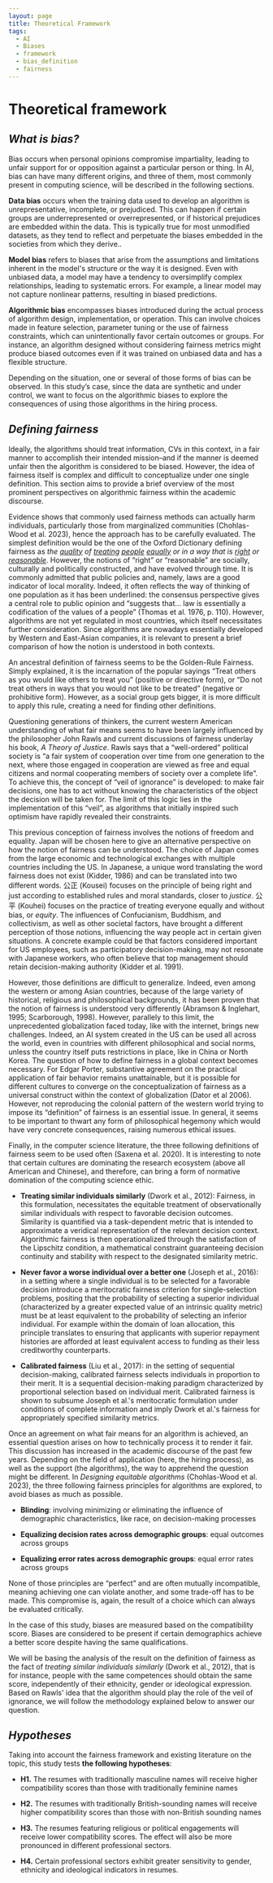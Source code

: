 ```yaml
---
layout: page
title: Theoretical Framework
tags:
  - AI
  - Biases
  - framework
  - bias_definition
  - fairness
---
```

# **Theoretical framework**

  

## *What is bias?*

Bias occurs when personal opinions compromise impartiality, leading to unfair support for or opposition against a particular person or thing. In AI, bias can have many different origins, and three of them, most commonly present in computing science, will be described in the following sections. 

  

**Data bias** occurs when the training data used to develop an algorithm is unrepresentative, incomplete, or prejudiced. This can happen if certain groups are underrepresented or overrepresented, or if historical prejudices are embedded within the data. This is typically true for most unmodified datasets, as they tend to reflect and perpetuate the biases embedded in the societies from which they derive..

  
**Model bias** refers to biases that arise from the assumptions and limitations inherent in the model's structure or the way it is designed. Even with unbiased data, a model may have a tendency to oversimplify complex relationships, leading to systematic errors. For example, a linear model may not capture nonlinear patterns, resulting in biased predictions.

  
**Algorithmic bias** encompasses biases introduced during the actual process of algorithm design, implementation, or operation. This can involve choices made in feature selection, parameter tuning or the use of fairness constraints, which can unintentionally favor certain outcomes or groups. For instance, an algorithm designed without considering fairness metrics might produce biased outcomes even if it was trained on unbiased data and has a flexible structure.

  

Depending on the situation, one or several of those forms of bias can be observed. In this study’s case, since the data are synthetic and under control, we want to focus on the algorithmic biases to explore the consequences of using those algorithms in the hiring process.

  
  

## *Defining fairness*

  

Ideally, the algorithms should treat information, CVs in this context, in a fair manner to accomplish their intended mission–and if the manner is deemed unfair then the algorithm is considered to be biased. However, the idea of fairness itself is complex and difficult to conceptualize under one single definition. This section aims to provide a brief overview of the most prominent perspectives on algorithmic fairness within the academic discourse. 

  

Evidence shows that commonly used fairness methods can actually harm individuals, particularly those from marginalized communities (Chohlas-Wood et al. 2023), hence the approach has to be carefully evaluated. The simplest definition would be the one of the Oxford Dictionary defining fairness as *the [quality](https://dictionary.cambridge.org/dictionary/english/quality) of [treating](https://dictionary.cambridge.org/dictionary/english/treat) [people](https://dictionary.cambridge.org/dictionary/english/people) [equally](https://dictionary.cambridge.org/dictionary/english/equal) or in a way that is [right](https://dictionary.cambridge.org/dictionary/english/right) or [reasonable](https://dictionary.cambridge.org/dictionary/english/reasonable)*. However, the notions of “right” or “reasonable” are socially, culturally and politically constructed, and have evolved through time. It is commonly admitted that public policies and, namely, laws are a good indicator of local morality. Indeed, it often reflects the way of thinking of one population as it has been underlined: the consensus perspective gives a central role to public opinion and “suggests that… law is essentially a codification of the values of a people” (Thomas et al. 1976, p. 110). However, algorithms are not yet regulated in most countries, which itself necessitates further consideration. Since algorithms are nowadays essentially developed by Western and East-Asian companies, it is relevant to present a brief comparison of how the notion is understood in both contexts. 

  

An ancestral definition of fairness seems to be the Golden-Rule Fairness. Simply explained, it is the incarnation of the popular sayings “Treat others as you would like others to treat you” (positive or directive form), or “Do not treat others in ways that you would not like to be treated” (negative or prohibitive form). However, as a social group gets bigger, it is more difficult to apply this rule, creating a need for finding other definitions.

Questioning generations of thinkers, the current western American understanding of what fair means seems to have been largely influenced by the philosopher John Rawls and current discussions of fairness underlay his book, *A Theory of Justice*. Rawls says that a “well-ordered” political society is “a fair system of cooperation over time from one generation to the next, where those engaged in cooperation are viewed as free and equal citizens and normal cooperating members of society over a complete life”. To achieve this, the concept of “veil of ignorance” is developed: to make fair decisions, one has to act without knowing the characteristics of the object the decision will be taken for. The limit of this logic lies in the implementation of this “veil”, as algorithms that initially inspired such optimism have rapidly revealed their constraints. 

  

This previous conception of fairness involves the notions of freedom and equality. Japan will be chosen here to give an alternative perspective on how the notion of fairness can be understood. The choice of Japan comes from the large economic and technological exchanges with multiple countries including the US. In Japanese, a unique word translating the word fairness does not exist (Kidder, 1986) and can be translated into two different words. 公正 (Kousei) focuses on the principle of being right and just according to established rules and moral standards, closer to *justice*. 公平 (Kouhei) focuses on the practice of treating everyone equally and without bias, or *equity*. The influences of Confucianism, Buddhism, and collectivism, as well as other societal factors, have brought a different perception of those notions, influencing the way people act in certain given situations. A concrete example could be that factors considered important for US employees, such as participatory decision-making, may not resonate with Japanese workers, who often believe that top management should retain decision-making authority (Kidder et al. 1991).

  

However, those definitions are difficult to generalize. Indeed, even among the western or among Asian countries, because of the large variety of historical, religious and philosophical backgrounds, it has been proven that the notion of fairness is understood very differently (Abramson & Inglehart, 1995; Scarborough, 1998). However, parallely to this limit, the unprecedented globalization faced today, like with the internet, brings new challenges. Indeed, an AI system created in the US can be used all across the world, even in countries with different philosophical and social norms, unless the country itself puts restrictions in place, like in China or North Korea. The question of how to define fairness in a global context becomes necessary. For Edgar Porter, substantive agreement on the practical application of fair behavior remains unattainable, but it is possible for different cultures to converge on the conceptualization of fairness as a universal construct within the context of globalization (Dator et al 2006). However, not reproducing the colonial pattern of the western world trying to impose its “definition” of fairness is an essential issue. In general, it seems to be important to thwart any form of philosophical hegemony which would have very concrete consequences, raising numerous ethical issues.

  

Finally, in the computer science literature, the three following definitions of fairness seem to be used often (Saxena et al. 2020). It is interesting to note that certain cultures are dominating the research ecosystem (above all American and Chinese), and therefore, can bring a form of normative domination of the computing science ethic.

- **Treating similar individuals similarly** (Dwork et al., 2012): Fairness, in this formulation, necessitates the equitable treatment of observationally similar individuals with respect to favorable decision outcomes. Similarity is quantified via a task-dependent metric that is intended to approximate a veridical representation of the relevant decision context. Algorithmic fairness is then operationalized through the satisfaction of the Lipschitz condition, a mathematical constraint guaranteeing decision continuity and stability with respect to the designated similarity metric.
    
- **Never favor a worse individual over a better one** (Joseph et al., 2016): in a setting where a single individual is to be selected for a favorable decision introduce a meritocratic fairness criterion for single-selection problems, positing that the probability of selecting a superior individual (characterized by a greater expected value of an intrinsic quality metric) must be at least equivalent to the probability of selecting an inferior individual. For example within the domain of loan allocation, this principle translates to ensuring that applicants with superior repayment histories are afforded at least equivalent access to funding as their less creditworthy counterparts.
    
- **Calibrated fairness** (Liu et al., 2017): in the setting of sequential decision-making, calibrated fairness selects individuals in proportion to their merit. It is a sequential decision-making paradigm characterized by proportional selection based on individual merit. Calibrated fairness is shown to subsume Joseph et al.'s meritocratic formulation under conditions of complete information and imply Dwork et al.'s fairness for appropriately specified similarity metrics.
    

  

Once an agreement on what fair means for an algorithm is achieved, an essential question arises on how to technically process it to render it fair. This discussion has increased in the academic discourse of the past few years. Depending on the field of application (here, the hiring process), as well as the support (the algorithms), the way to apprehend the question might be different. In *Designing equitable algorithms* (Chohlas-Wood et al. 2023), the three following fairness principles for algorithms are explored, to avoid biases as much as possible. 

- **Blinding**: involving minimizing or eliminating the influence of demographic characteristics, like race, on decision-making processes
    
- **Equalizing decision rates across demographic groups**: equal outcomes across groups
    
- **Equalizing error rates across demographic groups**: equal error rates across groups
    

None of those principles are “perfect” and are often mutually incompatible, meaning achieving one can violate another, and some trade-off has to be made. This compromise is, again, the result of a choice which can always be evaluated critically. 

In the case of this study, biases are measured based on the compatibility score. Biases are considered to be present if certain demographics achieve a better score despite having the same qualifications.

We will be basing the analysis of the result on the definition of fairness as the fact of *treating similar individuals similarly* (Dwork et al., 2012), that is for instance, people with the same competences should obtain the same score, independently of their ethnicity, gender or ideological expression. Based on Rawls' idea that the algorithm should play the role of the veil of ignorance, we will follow the methodology explained below to answer our question.

## *Hypotheses*

Taking into account the fairness framework and existing literature on the topic, this study tests **the following hypotheses**: 

- **H1.** The resumes with traditionally masculine names will receive higher compatibility scores than those with traditionally feminine names
    
- **H2.** The resumes with traditionally British-sounding names will receive higher compatibility scores than those with non-British sounding names
    
- **H3.** The resumes featuring religious or political engagements will receive lower compatibility scores. The effect will also be more pronounced in different professional sectors.
    
- **H4.** Certain professional sectors exhibit greater sensitivity to gender, ethnicity and ideological indicators in resumes.